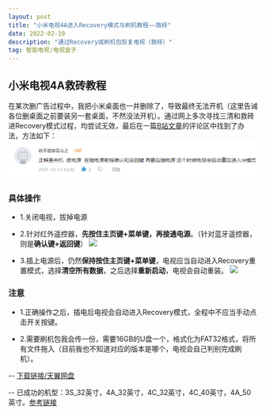 ```yaml
---
layout: post
title: "小米电视4A进入Recovery模式与刷机教程——救砖"
date: 2022-02-10 
description: "通过Recovery或刷机包恢复电视（救砖）"
tag: 智能电视/电视盒子
---   
```


## 小米电视4A救砖教程

在某次删广告过程中，我把小米桌面也一并删除了，导致最终无法开机（这里告诫各位删桌面之前要装另一套桌面，不然没法开机）。通过网上多次寻找三清和救砖进Recovery模式过程，均尝试无效，最后在一篇[B站文章](https://www.bilibili.com/read/cv9861216/)的评论区中找到了办法，方法如下：
![](/images/posts/mitv4a.png)


### 具体操作

- 1.关闭电视，拔掉电源

- 2.针对红外遥控器，**先按住主页键+菜单键，再接通电源**。（针对蓝牙遥控器，则是**确认键+返回键**）
![](https://jcimg.dangbei.net/jc/uploads/allimg/180417/1-1P41G4024I60.jpg)

- 3.插上电源后，仍然**保持按住主页键+菜单键**，电视应当自动进入Recovery重置模式，选择**清空所有数据**，之后选择**重新启动**，电视会自动重装。
![](https://wddata.dangbei.net/forum/201804/02/135538koszswfwgwn6sdf4.jpg!w700)

### 注意

- 1.正确操作之后，插电后电视会自动进入Recovery模式，全程中不应当手动点击开关按键。

- 2.需要刷机包我会传一份，需要16GB的U盘一个，格式化为FAT32格式，将所有文件拖入（目前我也不知道对应的版本是哪个，电视会自己判别完成刷机）。

-- [下载链接/天翼网盘](https://cloud.189.cn/web/share?code=JnqqymZjuEfq)

-- 已成功的机型：3S_32英寸，4A_32英寸，4C_32英寸，4C_40英寸，4A_50英寸。[参考链接](https://www.znds.com/tv-1182864-1-1.html)
